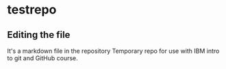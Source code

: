 # testrepo

## Editing the file

It's a markdown file in the repository
Temporary repo for use with IBM intro to git and GitHub course.
